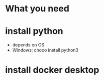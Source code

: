 # What you need

# install python
- depends on OS
- Windows: choco install python3

# install docker desktop